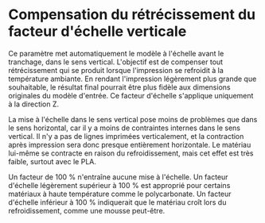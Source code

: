 Compensation du rétrécissement du facteur d'échelle verticale
====
Ce paramètre met automatiquement le modèle à l'échelle avant le tranchage, dans le sens vertical. L'objectif est de compenser tout rétrécissement qui se produit lorsque l'impression se refroidit à la température ambiante. En rendant l'impression légèrement plus grande que souhaitable, le résultat final pourrait être plus fidèle aux dimensions originales du modèle d'entrée. Ce facteur d'échelle s'applique uniquement à la direction Z.

La mise à l'échelle dans le sens vertical pose moins de problèmes que dans le sens horizontal, car il y a moins de contraintes internes dans le sens vertical. Il n'y a pas de lignes imprimées verticalement, et la contraction après impression sera donc presque entièrement horizontale. Le matériau lui-même se contracte en raison du refroidissement, mais cet effet est très faible, surtout avec le PLA.

Un facteur de 100 % n'entraîne aucune mise à l'échelle. Un facteur d'échelle légèrement supérieur à 100 % est approprié pour certains matériaux à haute température comme le polycarbonate. Un facteur d'échelle inférieur à 100 % indiquerait que le matériau croît lors du refroidissement, comme une mousse peut-être.